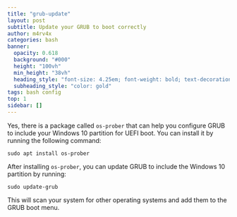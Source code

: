 ```yaml
---
title: "grub-update"
layout: post
subtitle: Update your GRUB to boot correctly
author: m4rv4x
categories: bash
banner:
  opacity: 0.618
  background: "#000"
  height: "100vh"
  min_height: "38vh"
  heading_style: "font-size: 4.25em; font-weight: bold; text-decoration: underline"
  subheading_style: "color: gold"
tags: bash config
top: 1
sidebar: []
---
```


Yes, there is a package called `os-prober` that can help you configure GRUB to include your Windows 10 partition for UEFI boot. You can install it by running the following command:

```
sudo apt install os-prober
```

After installing `os-prober`, you can update GRUB to include the Windows 10 partition by running:

```
sudo update-grub
```

This will scan your system for other operating systems and add them to the GRUB boot menu.
